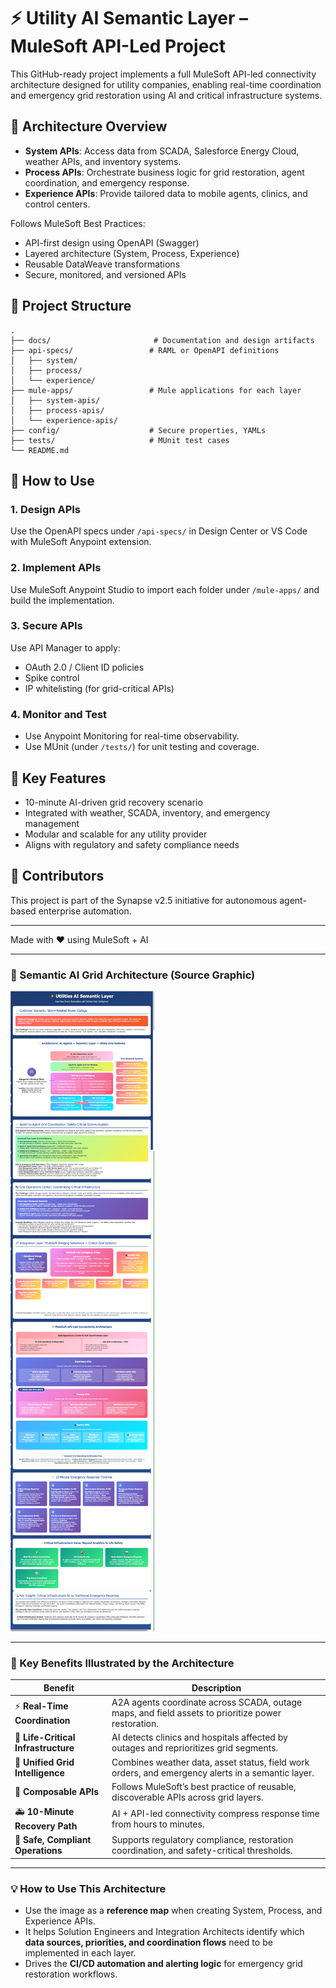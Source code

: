 # ⚡ Utility AI Semantic Layer – MuleSoft API-Led Project

This GitHub-ready project implements a full MuleSoft API-led connectivity architecture designed for utility companies, enabling real-time coordination and emergency grid restoration using AI and critical infrastructure systems.

## 🔧 Architecture Overview

- **System APIs**: Access data from SCADA, Salesforce Energy Cloud, weather APIs, and inventory systems.
- **Process APIs**: Orchestrate business logic for grid restoration, agent coordination, and emergency response.
- **Experience APIs**: Provide tailored data to mobile agents, clinics, and control centers.

Follows MuleSoft Best Practices:
- API-first design using OpenAPI (Swagger)
- Layered architecture (System, Process, Experience)
- Reusable DataWeave transformations
- Secure, monitored, and versioned APIs

## 📁 Project Structure

```plaintext
.
├── docs/                       # Documentation and design artifacts
├── api-specs/                 # RAML or OpenAPI definitions
│   ├── system/
│   ├── process/
│   └── experience/
├── mule-apps/                 # Mule applications for each layer
│   ├── system-apis/
│   ├── process-apis/
│   └── experience-apis/
├── config/                    # Secure properties, YAMLs
├── tests/                     # MUnit test cases
└── README.md
```

## 🚀 How to Use

### 1. Design APIs

Use the OpenAPI specs under `/api-specs/` in Design Center or VS Code with MuleSoft Anypoint extension.

### 2. Implement APIs

Use MuleSoft Anypoint Studio to import each folder under `/mule-apps/` and build the implementation.

### 3. Secure APIs

Use API Manager to apply:
- OAuth 2.0 / Client ID policies
- Spike control
- IP whitelisting (for grid-critical APIs)

### 4. Monitor and Test

- Use Anypoint Monitoring for real-time observability.
- Use MUnit (under `/tests/`) for unit testing and coverage.

## 📌 Key Features

- 10-minute AI-driven grid recovery scenario
- Integrated with weather, SCADA, inventory, and emergency management
- Modular and scalable for any utility provider
- Aligns with regulatory and safety compliance needs

## 👥 Contributors

This project is part of the Synapse v2.5 initiative for autonomous agent-based enterprise automation.

---

Made with ❤️ using MuleSoft + AI


---

### 📸 Semantic AI Grid Architecture (Source Graphic)

![Utilities AI Semantic Layer](docs/utilities-ai-semantic-layer.png)

---

### 🧠 Key Benefits Illustrated by the Architecture

| Benefit                          | Description |
|----------------------------------|-------------|
| ⚡ **Real-Time Coordination**     | A2A agents coordinate across SCADA, outage maps, and field assets to prioritize power restoration. |
| 🏥 **Life-Critical Infrastructure** | AI detects clinics and hospitals affected by outages and reprioritizes grid segments. |
| 🔄 **Unified Grid Intelligence**  | Combines weather data, asset status, field work orders, and emergency alerts in a semantic layer. |
| 🧩 **Composable APIs**           | Follows MuleSoft’s best practice of reusable, discoverable APIs across grid layers. |
| 🚑 **10-Minute Recovery Path**   | AI + API-led connectivity compress response time from hours to minutes. |
| 🔐 **Safe, Compliant Operations**| Supports regulatory compliance, restoration coordination, and safety-critical thresholds. |

---

### 💡 How to Use This Architecture

- Use the image as a **reference map** when creating System, Process, and Experience APIs.
- It helps Solution Engineers and Integration Architects identify which **data sources, priorities, and coordination flows** need to be implemented in each layer.
- Drives the **CI/CD automation and alerting logic** for emergency grid restoration workflows.
